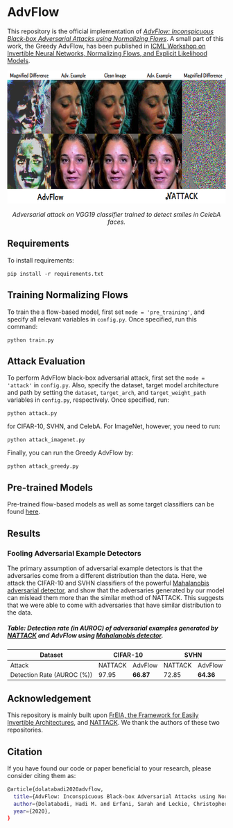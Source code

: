 # AdvFlow

This repository is the official implementation of [_AdvFlow: Inconspicuous Black-box Adversarial Attacks using Normalizing Flows_]().
A small part of this work, the Greedy AdvFlow, has been published in [ICML Workshop on Invertible Neural Networks, Normalizing Flows, and Explicit Likelihood Models](https://invertibleworkshop.github.io/accepted_papers/pdfs/36.pdf).

<p align="center">
  <img width="640" height="307" src="./images/CelebA.png">
</p>
<p align="center">
    <em>Adversarial attack on VGG19 classifier trained to detect smiles in CelebA faces.</em>
</p>

## Requirements

To install requirements:

```setup
pip install -r requirements.txt
```

## Training Normalizing Flows

To train the a flow-based model, first set `mode = 'pre_training'`, and specify all relevant variables in `config.py`. Once specified, run this command:

```train
python train.py
```

## Attack Evaluation

To perform AdvFlow black-box adversarial attack, first set the `mode = 'attack'` in `config.py`.
Also, specify the dataset, target model architecture and path by setting the `dataset`, `target_arch`, 
and `target_weight_path` variables in `config.py`, respectively. Once specified, run:

```eval
python attack.py
```

for CIFAR-10, SVHN, and CelebA. For ImageNet, however, you need to run:

```eval
python attack_imagenet.py
```

Finally, you can run the Greedy AdvFlow by:

```eval
python attack_greedy.py
```

## Pre-trained Models

Pre-trained flow-based models as well as some target classifiers can be found [here](https://drive.google.com/file/d/18J8eh-KLaPq9vUe_TwhuQMBW4WKBVX0L/view?usp=sharing).

## Results

### Fooling Adversarial Example Detectors

The primary assumption of adversarial example detectors is that the adversaries come from a different distribution than the data.
Here, we attack the CIFAR-10 and SVHN classifiers of the powerful [Mahalanobis adversarial detector](https://github.com/pokaxpoka/deep_Mahalanobis_detector), and show that the adversaries generated by our model can mislead them more than the similar method of NATTACK. This suggests that we were able to come with adversaries that have similar distribution to the data.

##### Table: Detection rate (in AUROC) of adversarial examples generated by [NATTACK](https://github.com/Cold-Winter/Nattack) and AdvFlow using [Mahalanobis detector](https://github.com/pokaxpoka/deep_Mahalanobis_detector).

<table>
<thead>
  <tr>
    <th class="tg-fymr">Dataset</th>
    <th class="tg-c3ow" colspan="2">CIFAR-10</th>
    <th class="tg-c3ow" colspan="2">SVHN</th>
  </tr>
</thead>
<tbody>
  <tr>
    <td class="tg-fymr">Attack</td>
    <td class="tg-c3ow">NATTACK</td>
    <td class="tg-c3ow">AdvFlow</td>
    <td class="tg-c3ow">NATTACK</td>
    <td class="tg-c3ow">AdvFlow</td>
  </tr>
  <tr>
    <td class="tg-fymr">Detection Rate (AUROC (%))</td>
    <td class="tg-c3ow">97.95</td>
    <td class="tg-7btt"><b>66.87</b></td>
    <td class="tg-c3ow">72.85</td>
    <td class="tg-7btt"><b>64.36</b></td>
  </tr>
</tbody>
</table>


## Acknowledgement

This repository is mainly built upon [FrEIA, the Framework for Easily Invertible Architectures](https://github.com/VLL-HD/FrEIA), and [NATTACK](https://github.com/Cold-Winter/Nattack).
We thank the authors of these two repositories.

## Citation

If you have found our code or paper beneficial to your research, please consider citing them as:
```bash
@article{dolatabadi2020advflow,
  title={AdvFlow: Inconspicuous Black-box Adversarial Attacks using Normalizing Flows},
  author={Dolatabadi, Hadi M. and Erfani, Sarah and Leckie, Christopher},
  year={2020},
}
```

